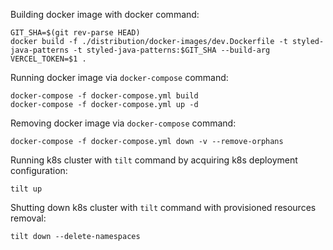 Building docker image with docker command:

```shell
GIT_SHA=$(git rev-parse HEAD)
docker build -f ./distribution/docker-images/dev.Dockerfile -t styled-java-patterns -t styled-java-patterns:$GIT_SHA --build-arg VERCEL_TOKEN=$1 .
```

Running docker image via `docker-compose` command:

```shell
docker-compose -f docker-compose.yml build
docker-compose -f docker-compose.yml up -d
```

Removing docker image via `docker-compose` command:

```shell
docker-compose -f docker-compose.yml down -v --remove-orphans
```

Running k8s cluster with `tilt` command by acquiring k8s deployment configuration:

```shell
tilt up
```

Shutting down k8s cluster with `tilt` command with provisioned resources removal:

```shell
tilt down --delete-namespaces
```
